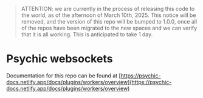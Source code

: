 > ATTENTION: we are currently in the process of releasing this code to the world, as of the afternoon of March 10th, 2025. This notice will be removed, and the version of this repo will be bumped to 1.0.0, once all of the repos have been migrated to the new spaces and we can verify that it is all working. This is anticipated to take 1 day.

# Psychic websockets

Documentation for this repo can be found at [https://psychic-docs.netlify.app/docs/plugins/workers/overview](https://psychic-docs.netlify.app/docs/plugins/workers/overview)
